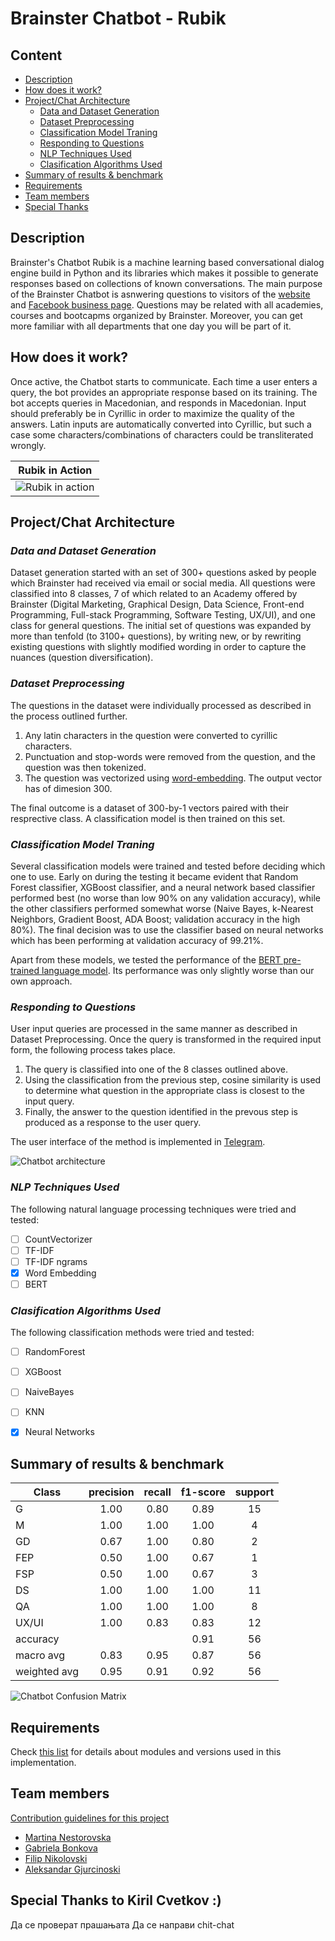 # Brainster Chatbot - Rubik

## Content
- [Description](#description)
- [How does it work?](#howdoesitwork)
- [Project/Chat Architecture](#architecture)
	- [Data and Dataset Generation](#dataset)
	- [Dataset Preprocessing](#preprocessing)
	- [Classification Model Traning](#training)
	- [Responding to Questions](#responding)
	- [NLP Techniques Used](#nlpused)
	- [Clasification Algorithms Used](#classused)
- [Summary of results & benchmark](#benchmark)
- [Requirements](#requirements)
- [Team members](#team)
- [Special Thanks](#thanks)


## Description <a name="description"></a>
Brainster's Chatbot Rubik is a machine learning based conversational dialog engine build in Python and its libraries which makes it possible to generate responses based on collections of known conversations. The main purpose of the Brainster Chatbot is asnwering questions to visitors of the [website](https://brainster.co/) and [Facebook business page](https://www.facebook.com/brainster.co). Questions may be related with all academies, courses and bootcapms organized by Brainster. Moreover, you can get more familiar with all departments that one day you will be part of it.



## How does it work? <a name="howdoesitwork"></a>
Once active, the Chatbot starts to communicate. Each time a user enters a query, the bot provides an appropriate response based on its training. The bot accepts queries in Macedonian, and responds in Macedonian. Input should preferably be in Cyrillic in order to maximize the quality of the answers. Latin inputs are automatically converted into Cyrillic, but such a case some characters/combinations of characters could be transliterated wrongly.

| Rubik in Action |
| :----: |
| ![Rubik in action](images/Rubik_Test_Run.gif) |


## Project/Chat Architecture <a name="architecture"></a>

### *Data and Dataset Generation* <a name="dataset"></a>
Dataset generation started with an set of 300+ questions asked by people which Brainster had received via email or social media. All questions were classified into 8 classes, 7 of which related to an Academy offered by Brainster (Digital Marketing, Graphical Design, Data Science, Front-end Programming, Full-stack Programming, Software  Testing, UX/UI), and one class for general questions. The initial set of questions was expanded by more than tenfold (to 3100+ questions), by writing new, or by rewriting existing questions with slightly modified wording in order to capture the nuances (question diversification).

### *Dataset Preprocessing* <a name="preprocessing"></a>
The questions in the dataset were individually processed as described in the process outlined further.

1. Any latin characters in the question were converted to cyrillic characters.
2. Punctuation and stop-words were removed from the question, and the question was then tokenized.
3. The question was vectorized using [word-embedding](https://nlp.h-its.org/bpemb/). The output vector has of dimesion 300.

The final outcome is a dataset of 300-by-1 vectors paired with their resprective class. A classification model is then trained on this set.

### *Classification Model Traning* <a name="training"></a>
Several classification models were trained and tested before deciding which one to use. Early on during the testing it became evident that Random Forest classifier, XGBoost classifier, and a neural network based classifier performed best (no worse than low 90% on any validation accuracy), while the other classifiers performed somewhat worse (Naive Bayes, k-Nearest Neighbors, Gradient Boost, ADA Boost; validation accuracy in the high 80%). The final decision was to use the classifier based on neural networks which has been performing at validation accuracy of 99.21%.

Apart from these models, we tested the performance of the [BERT pre-trained language model](https://github.com/google-research/bert). Its performance was only slightly worse than our own approach.

### *Responding to Questions* <a name="responding"></a>
User input queries are processed in the same manner as described in Dataset Preprocessing. Once the query is transformed in the required input form, the following process takes place.

1. The query is classified into one of the 8 classes outlined above. 
2. Using the classification from the previous step, cosine similarity is used to determine what question in the appropriate class is closest to the input query.
3. Finally, the answer to the question identified in the prevous step is produced as a response to the user query.

The user interface of the method is implemented in [Telegram](https://telegram.org/).

![Chatbot architecture](images/chatbot_flow.png)

### *NLP Techniques Used* <a name="nlpused"></a>
The following natural language processing techniques were tried and tested:

- [ ] CountVectorizer
- [ ] TF-IDF
- [ ] TF-IDF ngrams
- [x] Word Embedding
- [ ] BERT

### *Clasification Algorithms Used* <a name="classused"></a>
The following classification methods were tried and tested:

- [ ] RandomForest
- [ ] XGBoost
- [ ] NaiveBayes
- [ ] KNN
- [x] Neural Networks


## Summary of results & benchmark <a name="benchmark"></a>
| Class        | precision           | recall  | f1-score  | support  |
| ------------- |:-------------:| :-----:| :-----:| :-----:|
| G      | 1.00 | 0.80 | 0.89 | 15 |
| M      | 1.00      |   1.00 |   1.00 |   4 |
| GD      | 0.67      |   1.00 |   0.80 |   2 |
| FEP | 0.50      |    1.00 |    0.67 |    1 |
| FSP | 0.50      |    1.00 |    0.67 |    3 |
| DS | 1.00      |    1.00 |    1.00 |    11 |
| QA | 1.00      |    1.00 |    1.00 |    8 |
| UX/UI | 1.00      |    0.83 |    0.83 |    12 |
| accuracy      |     |     | 0.91 | 56 |
| macro avg      | 0.83      |   0.95 |   0.87 |   56 |
| weighted avg      | 0.95      |   0.91 |   0.92 |   56 |

![Chatbot Confusion Matrix](images/confusion_matrix.png)

## Requirements <a name="requirements"></a>
Check [this list](requirements.txt) for details about modules and versions used in this implementation.


## Team members <a name="team"></a>
[Contribution guidelines for this project](CONTRIBUTING.md)

* [Martina Nestorovska](https://www.linkedin.com/in/martina-nestorovska-b367ba8/)
* [Gabriela Bonkova](https://www.linkedin.com/in/gabriela-bonkova-a25607194/)
* [Filip Nikolovski](https://www.linkedin.com/in/filip-nikolovski-a26559ab/)
* [Aleksandar Gjurcinoski](https://www.linkedin.com/in/aleksandar-gjurcinoski-7594a242/)


## Special Thanks to Kiril Cvetkov :) <a name="thanks"></a>




Да се проверат прашањата
Да се направи chit-chat

